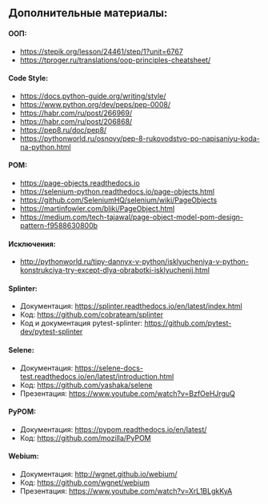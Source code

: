 ## Дополнительные материалы:
#### ООП: 
- https://stepik.org/lesson/24461/step/1?unit=6767
- https://tproger.ru/translations/oop-principles-cheatsheet/
#### Code Style:
- https://docs.python-guide.org/writing/style/
- https://www.python.org/dev/peps/pep-0008/
- https://habr.com/ru/post/266969/
- https://habr.com/ru/post/206868/
- https://pep8.ru/doc/pep8/
- https://pythonworld.ru/osnovy/pep-8-rukovodstvo-po-napisaniyu-koda-na-python.html
#### POM: 
- https://page-objects.readthedocs.io
- https://selenium-python.readthedocs.io/page-objects.html
- https://github.com/SeleniumHQ/selenium/wiki/PageObjects
- https://martinfowler.com/bliki/PageObject.html
- https://medium.com/tech-tajawal/page-object-model-pom-design-pattern-f9588630800b
#### Исключения: 
- http://pythonworld.ru/tipy-dannyx-v-python/isklyucheniya-v-python-konstrukciya-try-except-dlya-obrabotki-isklyuchenij.html 
#### Splinter: 
- Документация: https://splinter.readthedocs.io/en/latest/index.html
- Код: https://github.com/cobrateam/splinter
- Код и документация pytest-splinter: https://github.com/pytest-dev/pytest-splinter
#### Selene:
- Документация: https://selene-docs-test.readthedocs.io/en/latest/introduction.html
- Код: https://github.com/yashaka/selene
- Презентация: https://www.youtube.com/watch?v=BzfOeHJrguQ
#### PyPOM:
- Документация: https://pypom.readthedocs.io/en/latest/
- Код: https://github.com/mozilla/PyPOM
#### Webium: 
- Документация: http://wgnet.github.io/webium/
- Код: https://github.com/wgnet/webium
- Презентация: https://www.youtube.com/watch?v=XrL1BLgkKyA